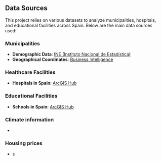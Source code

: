 ## Data Sources  

This project relies on various datasets to analyze municipalities, hospitals, and educational facilities across Spain. Below are the main data sources used:

### Municipalities  
- **Demographic Data**: [INE (Instituto Nacional de Estadística)](https://ine.es/dynt3/inebase/es/index.htm?padre=525)  
- **Geographical Coordinates**: [Business Intelligence](https://www.businessintelligence.info/varios/longitud-latitud-pueblos-espana.html)  

### Healthcare Facilities  
- **Hospitals in Spain**: [ArcGIS Hub](https://hub.arcgis.com/datasets/ComunidadSIG::hospitales-de-espa%C3%B1a/explore?location=34.913972%2C-6.829606%2C5.58)  

### Educational Facilities  
- **Schools in Spain**: [ArcGIS Hub](https://hub.arcgis.com/datasets/1632db0c4f0848099f545e33b19c024d_0/explore)  

### Climate information
- 
### Housing prices  
-  s